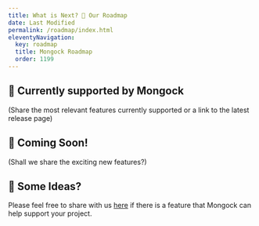 ```yaml
---
title: What is Next? 🚀 Our Roadmap  
date: Last Modified 
permalink: /roadmap/index.html
eleventyNavigation:
  key: roadmap 
  title: Mongock Roadmap
  order: 1199
---
```


## 💪 Currently supported by Mongock

(Share the most relevant features currently supported or a link to the latest release page)

## 🤖 Coming Soon!

(Shall we share the exciting new features?)

## 🧠 Some Ideas?

Please feel free to share with us [here](mailto:dev@cloudyrock.io) if there is a feature that Mongock can help support your project. 